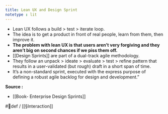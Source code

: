 ```yaml
---
title: Lean UX and Design Sprint
notetype : lit
---
```


- Lean UX follows a build > test > iterate loop. 
- The idea is to get a product in front of real people, learn from them, then improve it. 
- **The problem with lean UX is that users aren’t very forgiving and they aren’t big on second chances if we piss them off.**
- [[Design Sprints]] are part of a dual-track agile methodology. 
- They follow an unpack > ideate > evaluate > test > refine pattern that results in a user-validated (but rough) draft in a short span of time.
-  It’s a non-standard sprint, executed with the express purpose of defining a robust agile backlog for design and development.”

**Source :**

- [[Book- Enterprise Design Sprints]]  

#🌱def / [[§Interaction]]